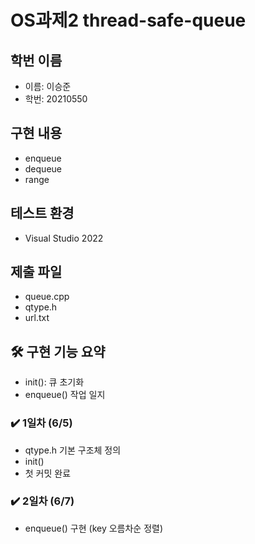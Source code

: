 # OS과제2 thread-safe-queue

## 학번 이름
- 이름: 이승준
- 학번: 20210550

## 구현 내용
- enqueue
- dequeue
- range

## 테스트 환경
- Visual Studio 2022

## 제출 파일
- queue.cpp
- qtype.h
- url.txt

## 🛠 구현 기능 요약
- init(): 큐 초기화
- enqueue()
작업 일지

### ✔️ 1일차 (6/5)
- qtype.h 기본 구조체 정의
- init()
- 첫 커밋 완료

### ✔️ 2일차 (6/7)
- enqueue() 구현 (key 오름차순 정렬)
